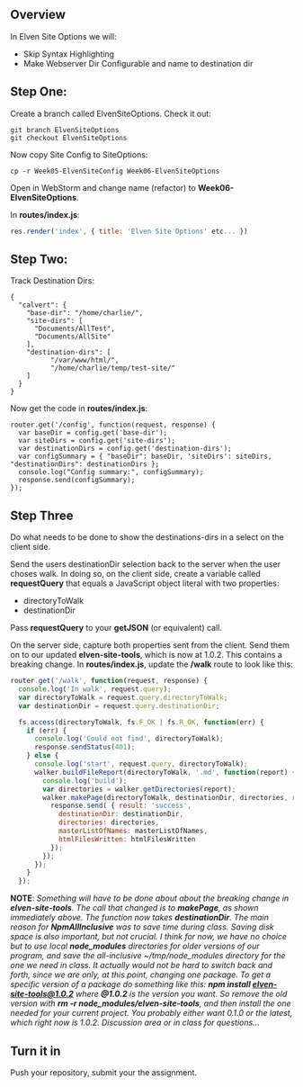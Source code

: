 ## Overview

In Elven Site Options we will:

- Skip Syntax Highlighting
- Make Webserver Dir Configurable and name to destination dir

## Step One:

Create a branch called ElvenSiteOptions. Check it out:

```
git branch ElvenSiteOptions
git checkout ElvenSiteOptions
```

Now copy Site Config to SiteOptions:

```
cp -r Week05-ElvenSiteConfig Week06-ElvenSiteOptions
```

Open in WebStorm and change name (refactor) to **Week06-ElvenSiteOptions**.

In **routes/index.js**:

```javascript
res.render('index', { title: 'Elven Site Options' etc... })
```

## Step Two:

Track Destination Dirs:

```
{
  "calvert": {
    "base-dir": "/home/charlie/",
    "site-dirs": [
      "Documents/AllTest",
      "Documents/AllSite"
    ],
    "destination-dirs": [
		  "/var/www/html/",
		  "/home/charlie/temp/test-site/"
    ]
  }
}
```

Now get the code in **routes/index.js**:

```
router.get('/config', function(request, response) {
  var baseDir = config.get('base-dir');
  var siteDirs = config.get('site-dirs');
  var destinationDirs = config.get('destination-dirs');
  var configSummary = { "baseDir": baseDir, 'siteDirs': siteDirs, "destinationDirs": destinationDirs };
  console.log("Config summary:", configSummary);
  response.send(configSummary);
});
```

## Step Three

Do what needs to be done to show the destinations-dirs in a select on the client side.

Send the users destinationDir selection back to the server when the user choses walk. In doing so, on the client side, create a variable called **requestQuery** that equals a JavaScript object literal with two properties:

- directoryToWalk
- destinationDir

Pass **requestQuery** to your **getJSON** (or equivalent) call.

On the server side, capture both properties sent from the client. Send them on to our updated **elven-site-tools**, which is now at 1.0.2. This contains a breaking change. In **routes/index.js**, update the **/walk** route to look like this:

```javascript
router.get('/walk', function(request, response) {
  console.log('In walk', request.query);
  var directoryToWalk = request.query.directoryToWalk;
  var destinationDir = request.query.destinationDir;

  fs.access(directoryToWalk, fs.F_OK | fs.R_OK, function(err) {
    if (err) {
      console.log('Could not find', directoryToWalk);
      response.sendStatus(401);
    } else {
      console.log('start', request.query, directoryToWalk);
      walker.buildFileReport(directoryToWalk, '.md', function(report) {
        console.log('build');
        var directories = walker.getDirectories(report);
        walker.makePage(directoryToWalk, destinationDir, directories, report, function(masterListOfNames, htmlFilesWritten) {
          response.send( { result: 'success',
            destinationDir: destinationDir,
            directories: directories,
            masterListOfNames: masterListOfNames,
            htmlFilesWritten: htmlFilesWritten
          });
        });
      });
    }
  });
```

**NOTE**: *Something will have to be done about about the breaking change in **elven-site-tools**. The call that changed is to **makePage**, as shown immediately above. The function now takes **destinationDir**. The main reason for **NpmAllInclusive** was to save time during class. Saving disk space is also important, but not crucial. I think for now, we have no choice but to use local **node_modules** directories for older versions of our program, and save the *all-inclusive ~/tmp/node_modules* directory for the one we need in class. It actually would not be hard to switch back and forth, since we are only, at this point, changing one package. To get a specific version of a package do something like this: **npm install elven-site-tools@1.0.2** where **@1.0.2** is the version you want. So remove the old version with **rm -r node_modules/elven-site-tools**, and then install the one needed for your current project. You probably either want 0.1.0 or the latest, which right now is 1.0.2. Discussion area or in class for questions...*

## Turn it in

Push your repository, submit your the assignment.
